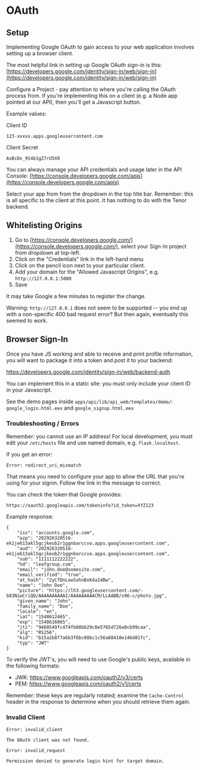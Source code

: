 # OAuth


## Setup

Implementing Google OAuth to gain access to your web application involves setting up a browser client.

The most helpful link in setting up Google OAuth sign-in is this: [https://developers.google.com/identity/sign-in/web/sign-in](https://developers.google.com/identity/sign-in/web/sign-in)

Configure a Project - pay attention to where you're calling the OAuth process from.  If you're implementing this on a client (e.g. a Node app pointed at our API), then you'll get a Javascript button. 

Example values:

Client ID
```
123-xxxxx.apps.googleusercontent.com
```
Client Secret
```
AxBcDx_9S4b1gZ7rU5X0
```

You can always manage your API credentials and usage later in the API Console:
[https://console.developers.google.com/apis](https://console.developers.google.com/apis)

Select your app from from the dropdown in the top title bar.  Remember: this is all specific to the client at this point.  It has nothing to do with the Tenor backend.

## Whitelisting Origins

1. Go to [https://console.developers.google.com/](https://console.developers.google.com/), select your Sign-In project from dropdown at top-left.
2. Click on the "Credentials" link in the left-hand menu
3. Click on the pencil icon next to your particular client.
4. Add your domain for the "Allowed Javascript Origins", e.g. `http://127.0.0.1:5000`
5. Save

It may take Google a few minutes to register the change.

Warning: `http://127.0.0.1` does not seem to be supported -- you end up with a non-specific 400 bad request error?  But then again, eventually this seemed to work. 

## Browser Sign-In


Once you have JS working and able to receive and print profile information, you will want to package it into a token and post it to your backend:

https://developers.google.com/identity/sign-in/web/backend-auth

You can implement this in a static site: you must only include your client ID in your Javascript.

See the demo pages inside `apps/api/lib/api_web/templates/demo/`:
`google_login.html.eex` and `google_signup.html.eex`

### Troubleshooting / Errors

Remember: you cannot use an IP address! For local development, you must edit your `/etc/hosts` file and use named domain, e.g. `flask.localhost`.

If you get an error:
```
Error: redirect_uri_mismatch
```

That means you need to configure your app to allow the URL that you're using for your signin. Follow the link in the message to correct.


You can check the token that Google provides:

```
https://oauth2.googleapis.com/tokeninfo?id_token=XYZ123
```

Example response:

```
{
    "iss": "accounts.google.com",
    "azp": "202926320516-ek1je613akl5gcjkeub2r1ggnbarccvo.apps.googleusercontent.com",
    "aud": "202926320516-ek1je613akl5gcjkeub2r1ggnbarccvo.apps.googleusercontent.com",
    "sub": "1111112222222",
    "hd": "leafgroup.com",
    "email": "john.doe@somesite.com",
    "email_verified": "true",
    "at_hash": "2yCfDnLowSohnBxK4aI4Bw",
    "name": "John Doe",
    "picture": "https://lh3.googleusercontent.com/-b83NiwCriQQ/AAAAAAAAAAI/AAAAAAAAACM/LLAABB/s96-c/photo.jpg",
    "given_name": "John",
    "family_name": "Doe",
    "locale": "en",
    "iat": "1548612465",
    "exp": "1548616065",
    "jti": "9460549fc474fb60bb29c0e5765d726a0cb99caa",
    "alg": "RS256",
    "kid": "b15a2b8f7a6b3f6bc08bc1c56a88410e146d01fc",
    "typ": "JWT"
}
```

To verify the JWT's, you will need to use Google's public keys, available in the following formats:

- JWK: https://www.googleapis.com/oauth2/v3/certs
- PEM: https://www.googleapis.com/oauth2/v1/certs

Remember: these keys are regularly rotated; examine the `Cache-Control` header in the response to determine when you should retrieve them again.


### Invalid Client 

```
Error: invalid_client

The OAuth client was not found.
```

```
Error: invalid_request

Permission denied to generate login hint for target domain.
```

